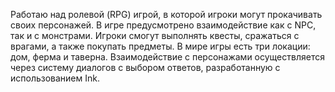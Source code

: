 Работаю над ролевой (RPG) игрой, в которой игроки могут прокачивать своих персонажей. В игре предусмотрено взаимодействие как с NPC, так и с монстрами. Игроки смогут выполнять квесты, сражаться с врагами, а также покупать предметы.
В мире игры есть три локации: дом, ферма и таверна. Взаимодействие с персонажами осуществляется через систему диалогов с выбором ответов, разработанную с использованием Ink.
